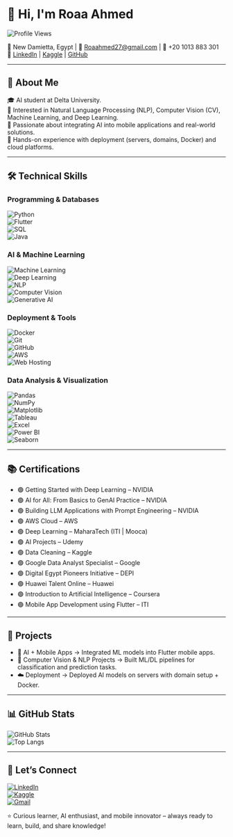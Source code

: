 # 👋 Hi, I'm Roaa Ahmed  

![Profile Views](https://komarev.com/ghpvc/?username=roaa27&color=blue)

📍 New Damietta, Egypt | 📧 [Roaahmed27@gmail.com](mailto:Roaahmed27@gmail.com) | 📱 +20 1013 883 301  
🔗 [LinkedIn](https://www.linkedin.com/in/roaa-ahmed-a760b0282) | [Kaggle](https://www.kaggle.com/roaa27) | [GitHub](https://github.com/roaa27)

---

## 🌟 About Me  
🎓 AI student at Delta University.  
🤖 Interested in Natural Language Processing (NLP), Computer Vision (CV), Machine Learning, and Deep Learning.  
📱 Passionate about integrating AI into mobile applications and real-world solutions.  
🚀 Hands-on experience with deployment (servers, domains, Docker) and cloud platforms.

---
 
## 🛠 Technical Skills  

### Programming & Databases  
![Python](https://img.shields.io/badge/Python-3776AB?style=flat&logo=python&logoColor=white&labelColor=333&logoWidth=20)  
![Flutter](https://img.shields.io/badge/Flutter-02569B?style=flat&logo=flutter&logoColor=white&labelColor=333&logoWidth=20)  
![SQL](https://img.shields.io/badge/SQL-4479A1?style=flat&logo=mysql&logoColor=white&labelColor=333&logoWidth=20)  
![Java](https://img.shields.io/badge/Java-007396?style=flat&logo=java&logoColor=white&labelColor=333&logoWidth=20)  

### AI & Machine Learning  
![Machine Learning](https://img.shields.io/badge/Machine%20Learning-E34F26?style=flat&logo=tensorflow&logoColor=white&labelColor=333&logoWidth=20)  
![Deep Learning](https://img.shields.io/badge/Deep%20Learning-FF6F00?style=flat&logo=pytorch&logoColor=white&labelColor=333&logoWidth=20)  
![NLP](https://img.shields.io/badge/NLP-FF4500?style=flat&logo=huggingface&logoColor=white&labelColor=333&logoWidth=20)  
![Computer Vision](https://img.shields.io/badge/Computer%20Vision-FF6347?style=flat&logo=opencv&logoColor=white&labelColor=333&logoWidth=20)  
![Generative AI](https://img.shields.io/badge/Generative%20AI-DC143C?style=flat&logo=google&logoColor=white&labelColor=333&logoWidth=20)  

### Deployment & Tools  
![Docker](https://img.shields.io/badge/Docker-2496ED?style=flat&logo=docker&logoColor=white&labelColor=333&logoWidth=20)  
![Git](https://img.shields.io/badge/Git-F05032?style=flat&logo=git&logoColor=white&labelColor=333&logoWidth=20)  
![GitHub](https://img.shields.io/badge/GitHub-181717?style=flat&logo=github&logoColor=white&labelColor=333&logoWidth=20)  
![AWS](https://img.shields.io/badge/AWS-FF9900?style=flat&logo=amazonaws&logoColor=white&labelColor=333&logoWidth=20)  
![Web Hosting](https://img.shields.io/badge/Web%20Hosting-232F3E?style=flat&logo=vercel&logoColor=white&labelColor=333&logoWidth=20)  

### Data Analysis & Visualization  
![Pandas](https://img.shields.io/badge/Pandas-150458?style=flat&logo=pandas&logoColor=white&labelColor=333&logoWidth=20)  
![NumPy](https://img.shields.io/badge/NumPy-013243?style=flat&logo=numpy&logoColor=white&labelColor=333&logoWidth=20)  
![Matplotlib](https://img.shields.io/badge/Matplotlib-11557C?style=flat&logo=matplotlib&logoColor=white&labelColor=333&logoWidth=20)  
![Tableau](https://img.shields.io/badge/Tableau-E97627?style=flat&logo=tableau&logoColor=white&labelColor=333&logoWidth=20)  
![Excel](https://img.shields.io/badge/Excel-217346?style=flat&logo=microsoft-excel&logoColor=white&labelColor=333&logoWidth=20)  
![Power BI](https://img.shields.io/badge/Power%20BI-F2C811?style=flat&logo=powerbi&logoColor=white&labelColor=333&logoWidth=20)  
![Seaborn](https://img.shields.io/badge/Seaborn-003087?style=flat&logo=seaborn&logoColor=white&labelColor=333&logoWidth=20)

---

## 📚 Certifications  

- 🟢 Getting Started with Deep Learning – NVIDIA  
- 🟢 AI for All: From Basics to GenAI Practice – NVIDIA  
- 🟢 Building LLM Applications with Prompt Engineering – NVIDIA  
- 🟢 AWS Cloud – AWS  
- 🟢 Deep Learning – MaharaTech (ITI | Mooca)  
- 🟢 AI Projects – Udemy  
- 🟢 Data Cleaning – Kaggle  
- 🟢 Google Data Analyst Specialist – Google  
- 🟢 Digital Egypt Pioneers Initiative – DEPI  
- 🟢 Huawei Talent Online – Huawei  
- 🟢 Introduction to Artificial Intelligence – Coursera  
- 🟢 Mobile App Development using Flutter – ITI  

---

## 📌 Projects  

- 📱 AI + Mobile Apps → Integrated ML models into Flutter mobile apps.  
- 🤖 Computer Vision & NLP Projects → Built ML/DL pipelines for classification and prediction tasks.  
- ☁️ Deployment → Deployed AI models on servers with domain setup + Docker.  

---

## 📊 GitHub Stats  

![GitHub Stats](https://github-readme-stats.vercel.app/api?username=roaa27&show_icons=true&theme=tokyonight)  
![Top Langs](https://github-readme-stats.vercel.app/api/top-langs/?username=roaa27&layout=compact&theme=tokyonight)  

---

## 🔗 Let’s Connect  

[![LinkedIn](https://img.shields.io/badge/LinkedIn-blue?logo=linkedin&logoColor=white)](https://www.linkedin.com/in/roaa-ahmed-a760b0282)  
[![Kaggle](https://img.shields.io/badge/Kaggle-20BEFF?logo=kaggle&logoColor=white)](https://www.kaggle.com/roaa27)  
[![Gmail](https://img.shields.io/badge/Gmail-D14836?logo=gmail&logoColor=white)](mailto:Roaahmed27@gmail.com)  

⭐ Curious learner, AI enthusiast, and mobile innovator – always ready to learn, build, and share knowledge!
